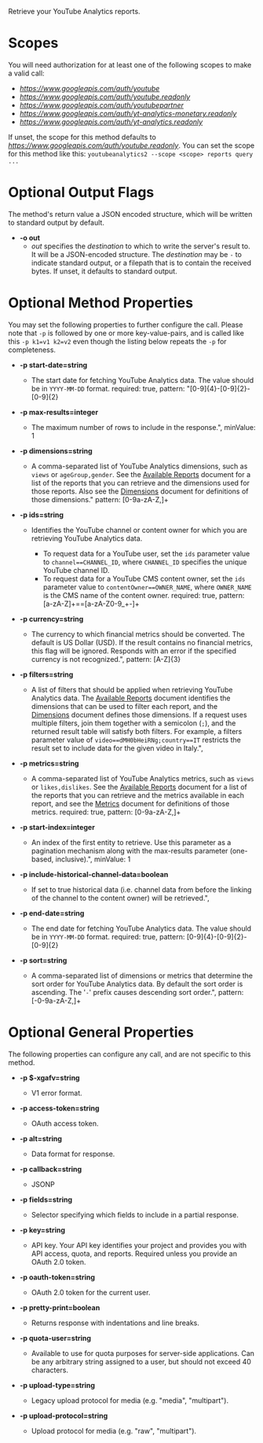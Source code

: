 Retrieve your YouTube Analytics reports.
# Scopes

You will need authorization for at least one of the following scopes to make a valid call:

* *https://www.googleapis.com/auth/youtube*
* *https://www.googleapis.com/auth/youtube.readonly*
* *https://www.googleapis.com/auth/youtubepartner*
* *https://www.googleapis.com/auth/yt-analytics-monetary.readonly*
* *https://www.googleapis.com/auth/yt-analytics.readonly*

If unset, the scope for this method defaults to *https://www.googleapis.com/auth/youtube.readonly*.
You can set the scope for this method like this: `youtubeanalytics2 --scope <scope> reports query ...`

# Optional Output Flags

The method's return value a JSON encoded structure, which will be written to standard output by default.

* **-o out**
    - *out* specifies the *destination* to which to write the server's result to.
      It will be a JSON-encoded structure.
      The *destination* may be `-` to indicate standard output, or a filepath that is to contain the received bytes.
      If unset, it defaults to standard output.
# Optional Method Properties

You may set the following properties to further configure the call. Please note that `-p` is followed by one 
or more key-value-pairs, and is called like this `-p k1=v1 k2=v2` even though the listing below repeats the
`-p` for completeness.

* **-p start-date=string**
    - The start date for fetching YouTube Analytics data. The value should be in
        `YYYY-MM-DD` format.
        required: true, pattern: &#34;[0-9]{4}-[0-9]{2}-[0-9]{2}

* **-p max-results=integer**
    - The maximum number of rows to include in the response.&#34;,
        minValue: 1

* **-p dimensions=string**
    - A comma-separated list of YouTube Analytics dimensions, such as `views` or
        `ageGroup,gender`. See the [Available
        Reports](/youtube/analytics/v2/available_reports) document for a list of
        the reports that you can retrieve and the dimensions used for those
        reports. Also see the [Dimensions](/youtube/analytics/v2/dimsmets/dims)
        document for definitions of those dimensions.&#34;
        pattern: [0-9a-zA-Z,]+

* **-p ids=string**
    - Identifies the YouTube channel or content owner for which you are
        retrieving YouTube Analytics data.
        
        - To request data for a YouTube user, set the `ids` parameter value to
          `channel==CHANNEL_ID`, where `CHANNEL_ID` specifies the unique YouTube
          channel ID.
        - To request data for a YouTube CMS content owner, set the `ids` parameter
          value to `contentOwner==OWNER_NAME`, where `OWNER_NAME` is the CMS name
          of the content owner.
        required: true, pattern: [a-zA-Z]+==[a-zA-Z0-9_+-]+

* **-p currency=string**
    - The currency to which financial metrics should be converted. The default is
        US Dollar (USD). If the result contains no financial metrics, this flag
        will be ignored. Responds with an error if the specified currency is not
        recognized.&#34;,
        pattern: [A-Z]{3}

* **-p filters=string**
    - A list of filters that should be applied when retrieving YouTube Analytics
        data. The [Available Reports](/youtube/analytics/v2/available_reports)
        document identifies the dimensions that can be used to filter each report,
        and the [Dimensions](/youtube/analytics/v2/dimsmets/dims)  document defines
        those dimensions. If a request uses multiple filters, join them together
        with a semicolon (`;`), and the returned result table will satisfy both
        filters. For example, a filters parameter value of
        `video==dMH0bHeiRNg;country==IT` restricts the result set to include data
        for the given video in Italy.&#34;,

* **-p metrics=string**
    - A comma-separated list of YouTube Analytics metrics, such as `views` or
        `likes,dislikes`. See the
        [Available Reports](/youtube/analytics/v2/available_reports)  document for
        a list of the reports that you can retrieve and the metrics
        available in each report, and see the
        [Metrics](/youtube/analytics/v2/dimsmets/mets) document for definitions of
        those metrics.
        required: true, pattern: [0-9a-zA-Z,]+

* **-p start-index=integer**
    - An index of the first entity to retrieve. Use this parameter as a
        pagination mechanism along with the max-results parameter (one-based,
        inclusive).&#34;,
        minValue: 1

* **-p include-historical-channel-data=boolean**
    - If set to true historical data (i.e. channel data from before the linking
        of the channel to the content owner) will be retrieved.&#34;,

* **-p end-date=string**
    - The end date for fetching YouTube Analytics data. The value should be in
        `YYYY-MM-DD` format.
        required: true, pattern: [0-9]{4}-[0-9]{2}-[0-9]{2}

* **-p sort=string**
    - A comma-separated list of dimensions or metrics that determine the sort
        order for YouTube Analytics data. By default the sort order is ascending.
        The &#39;`-`&#39; prefix causes descending sort order.&#34;,
        pattern: [-0-9a-zA-Z,]+

# Optional General Properties

The following properties can configure any call, and are not specific to this method.

* **-p $-xgafv=string**
    - V1 error format.

* **-p access-token=string**
    - OAuth access token.

* **-p alt=string**
    - Data format for response.

* **-p callback=string**
    - JSONP

* **-p fields=string**
    - Selector specifying which fields to include in a partial response.

* **-p key=string**
    - API key. Your API key identifies your project and provides you with API access, quota, and reports. Required unless you provide an OAuth 2.0 token.

* **-p oauth-token=string**
    - OAuth 2.0 token for the current user.

* **-p pretty-print=boolean**
    - Returns response with indentations and line breaks.

* **-p quota-user=string**
    - Available to use for quota purposes for server-side applications. Can be any arbitrary string assigned to a user, but should not exceed 40 characters.

* **-p upload-type=string**
    - Legacy upload protocol for media (e.g. &#34;media&#34;, &#34;multipart&#34;).

* **-p upload-protocol=string**
    - Upload protocol for media (e.g. &#34;raw&#34;, &#34;multipart&#34;).
